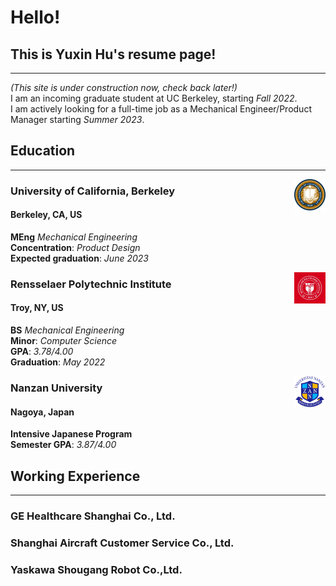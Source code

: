 # Hello! 
## This is Yuxin Hu's resume page!
---
*(This site is under construction now, check back later!)*\
I am an incoming graduate student at UC Berkeley, starting *Fall 2022*.\
I am actively looking for a full-time job as a Mechanical Engineer/Product Manager starting *Summer 2023*.

## Education
---
<a href="https://www.berkeley.edu"><img align="right" src="/pics/berkeley.jfif" width="50" height="50"></a>

### University of California, Berkeley
#### Berkeley, CA, US
**MEng** *Mechanical Engineering*\
**Concentration**: *Product Design*\
**Expected graduation**: *June 2023*

<a href="https://www.rpi.edu"><img align="right" src="/pics/rpi.jfif" width="50" height="50"></a>

### Rensselaer Polytechnic Institute
#### Troy, NY, US
**BS** *Mechanical Engineering*\
**Minor**:  *Computer Science*\
**GPA**: *3.78/4.00*\
**Graduation**: *May 2022*

<a href="https://www.nanzan-u.ac.jp/English/"><img align="right" src="/pics/nanzan.png" width="50" height="50"></a>

### Nanzan University
#### Nagoya, Japan
**Intensive Japanese Program**\
**Semester GPA**: *3.87/4.00*



## Working Experience
---

### GE Healthcare Shanghai Co., Ltd.

### Shanghai Aircraft Customer Service Co., Ltd.

### Yaskawa Shougang Robot Co.,Ltd.
